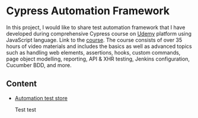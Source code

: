 # Cypress Automation Framework

In this project, I would like to share test automation framework that I have developed during comprehensive Cypress course on [Udemy](https://www.udemy.com/) platform using JavaScript language. Link to the [course](https://www.udemy.com/course/cypress-io-master-class/). The course consists of over 35 hours of video materials and includes the basics as well as advanced topics such as handling web elements, assertions, hooks, custom commands, page object modelling, reporting, API & XHR testing, Jenkins configuration, Cucumber BDD, and more.

## Content
* [Automation test store](https://github.com/jakubrylko/cypress-automation-framework/tree/main/cypress/e2e/automation-test-store)
  
  Test test

